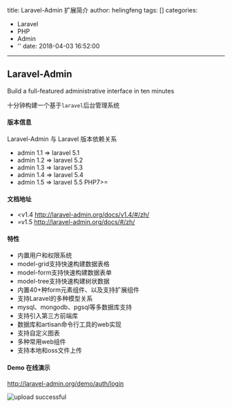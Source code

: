 title: Laravel-Admin 扩展简介
author: helingfeng
tags: []
categories:
  - Laravel
  - PHP
  - Admin
  - ''
date: 2018-04-03 16:52:00
---
## Laravel-Admin

Build a full-featured administrative interface in ten minutes

十分钟构建一个基于`laravel`后台管理系统

#### 版本信息

Laravel-Admin 与 Laravel 版本依赖关系

- admin 1.1 => laravel 5.1
- admin 1.2 => laravel 5.2
- admin 1.3 => laravel 5.3
- admin 1.4 => laravel 5.4
- admin 1.5 => laravel 5.5 PHP7>=

#### 文档地址

- <v1.4 http://laravel-admin.org/docs/v1.4/#/zh/
- =v1.5 http://laravel-admin.org/docs/#/zh/


#### 特性

- 内置用户和权限系统
- model-grid支持快速构建数据表格
- model-form支持快速构建数据表单
- model-tree支持快速构建树状数据
- 内置40+种form元素组件、以及支持扩展组件
- 支持Laravel的多种模型关系
- mysql、mongodb、pgsql等多数据库支持
- 支持引入第三方前端库
- 数据库和artisan命令行工具的web实现
- 支持自定义图表
- 多种常用web组件
- 支持本地和oss文件上传

#### Demo 在线演示

http://laravel-admin.org/demo/auth/login

![upload successful](/images/pasted-26.png)